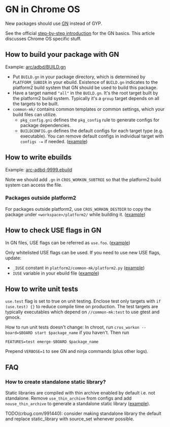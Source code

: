 # GN in Chrome OS

New packages should use
[GN](https://gn.googlesource.com/gn/+/master/docs/reference.md) instead of GYP.

See the official [step-by-step introduction](
https://gn.googlesource.com/gn/+/master/docs/quick_start.md#Step_by_step) for
the GN basics. This article discusses Chrome OS specific stuff.

## How to build your package with GN

Example: [arc/adbd/BUILD.gn](https://chromium.googlesource.com/chromiumos/platform2/+/master/arc/adbd/BUILD.gn)

- Put `BUILD.gn` in your package directory, which is determined by
  `PLATFORM_SUBDIR` in your ebuild. Existence of `BUILD.gn` indicates to the
  platform2 build system that GN should be used to build this package.
- Have a target named `"all"` in the `BUILD.gn`. It's the root target built
  by the platform2 build system. Typically it's a `group` target depends on all
  the targets to be built.
- `common-mk/` contains common templates or common settings, which your build
  files can utilize.
    - `pkg_config.gni` defines the `pkg_config` rule to generate configs for
      package dependencies.
    - `BUILDCONFIG.gn` defines the default configs for each target type (e.g.
      executable). You can remove default configs in individual target with
      `configs -=` if needed.
      ([example](https://crrev.com/d2f92d07e9b0950157b7ce3a0f70cfee72fe76e7/hammerd/BUILD.gn#39))

## How to write ebuilds

Example: [arc-adbd-9999.ebuild](
https://chromium.googlesource.com/chromiumos/overlays/chromiumos-overlay/+/master/chromeos-base/arc-adbd/arc-adbd-9999.ebuild)

Note we should add `.gn` in `CROS_WORKON_SUBTREE` so that the platform2 build
system can access the file.

### Packages outside platform2

For packages outside platform2, use `CROS_WORKON_DESTDIR` to copy the
package under `<workspace>/platform2/` while building it.
([example](https://crrev.com/2bee6447043f11d39c61d2c3ea0b02287793dcf9/chromeos-base/update_engine/update_engine-9999.ebuild#8))

## How to check USE flags in GN

In GN files, USE flags can be referred as `use.foo`.
([example](https://crrev.com/d2f92d07e9b0950157b7ce3a0f70cfee72fe76e7/hammerd/BUILD.gn#12))

Only whitelisted USE flags can be used. If you need to use new USE flags, update:
- `_IUSE` constant in `platform2/common-mk/platform2.py` ([example](https://crrev.com/c/1605185/5/common-mk/platform2.py))
- `IUSE` variable in your ebuild file ([example](https://crrev.com/c/1617184))

## How to write unit tests

`use.test` flag is set to true on unit testing. Enclose test only targets with
`if (use.test) {}` to reduce compile time on production.
The test targets are typically executables which depend on `//common-mk:test` to
use gtest and gmock.

How to run unit tests doesn't change: In chroot, run
`cros_workon --board=$BOARD start $package_name` if you haven't. Then run

```
FEATURES=test emerge-$BOARD $package_name
```

Prepend `VERBOSE=1` to see GN and ninja commands (plus other logs).

## FAQ

### How to create standalone static library?

Static libraries are compiled with thin archive enabled by default i.e. not standalone.
Remove `use_thin_archive` from configs and add `nouse_thin_archive` to generate a standalone static library ([example](https://chromium.googlesource.com/chromiumos/platform2/+/HEAD/glib-bridge/BUILD.gn#25)).

TODO(crbug.com/991440): consider making standalone library the default and replace static_library with source_set whenever possible.

